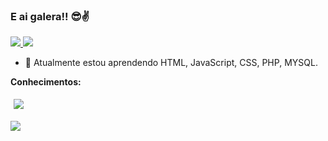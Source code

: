### E ai galera!! 😎✌

 <a href="https://www.linkedin.com/in/misaellimma/">
  <img src="https://img.shields.io/badge/LinkedIn-0077B5?style=for-the-badge&logo=linkedin&logoColor=white" >
</a>
<a href="https://www.instagram.com/misaellimma/">
  <img src="https://img.shields.io/badge/Instagram-E4405F?style=for-the-badge&logo=instagram&logoColor=white" >
</a>

- 🌱 Atualmente estou aprendendo HTML, JavaScript, CSS, PHP, MYSQL.

<strong>Conhecimentos:</strong>
<div>
<img style="padding: 5px;" src="https://img.shields.io/badge/PHP-777BB4?style=for-the-badge&logo=php&logoColor=white" >
  <p>  </p>
<img src="https://img.shields.io/badge/MySQL-00000F?style=for-the-badge&logo=mysql&logoColor=white" >
</div>
<!--
**misaellimma/misaellimma** is a ✨ _special_ ✨ repository because its `README.md` (this file) appears on your GitHub profile.

Here are some ideas to get you started:

- 🔭 I’m currently working on ...
- 🌱 I’m currently learning ...
- 👯 I’m looking to collaborate on ...
- 🤔 I’m looking for help with ...
- 💬 Ask me about ...
- 📫 How to reach me: ...
- 😄 Pronouns: ...
- ⚡ Fun fact: ...
-->

